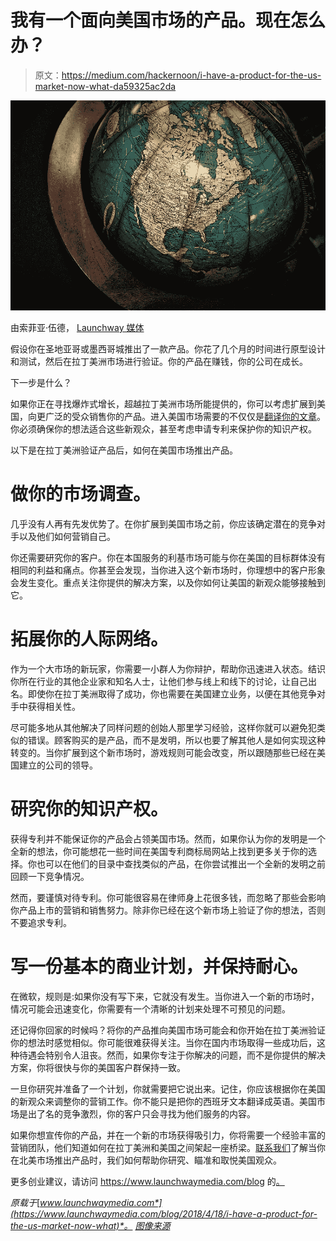 # 我有一个面向美国市场的产品。现在怎么办？

> 原文：<https://medium.com/hackernoon/i-have-a-product-for-the-us-market-now-what-da59325ac2da>

![](img/b51e23dc3e08d5e08f582cece1f46d58.png)

由索菲亚·伍德， [Launchway 媒体](http://www.launchwaymedia.com)

假设你在圣地亚哥或墨西哥城推出了一款产品。你花了几个月的时间进行原型设计和测试，然后在拉丁美洲市场进行验证。你的产品在赚钱，你的公司在成长。

下一步是什么？

如果你正在寻找爆炸式增长，超越拉丁美洲市场所能提供的，你可以考虑扩展到美国，向更广泛的受众销售你的产品。进入美国市场需要的不仅仅是[翻译你的文章](https://www.launchwaymedia.com/blog/2018/4/3/6-mistakes-startups-make-when-translating-their-content-to-english)。你必须确保你的想法适合这些新观众，甚至考虑申请专利来保护你的知识产权。

以下是在拉丁美洲验证产品后，如何在美国市场推出产品。

# 做你的市场调查。

几乎没有人再有先发优势了。在你扩展到美国市场之前，你应该确定潜在的竞争对手以及他们如何营销自己。

你还需要研究你的客户。你在本国服务的利基市场可能与你在美国的目标群体没有相同的利益和痛点。你甚至会发现，当你进入这个新市场时，你理想中的客户形象会发生变化。重点关注你提供的解决方案，以及你如何让美国的新观众能够接触到它。

# 拓展你的人际网络。

作为一个大市场的新玩家，你需要一小群人为你辩护，帮助你迅速进入状态。结识你所在行业的其他企业家和知名人士，让他们参与线上和线下的讨论，让自己出名。即使你在拉丁美洲取得了成功，你也需要在美国建立业务，以便在其他竞争对手中获得相关性。

尽可能多地从其他解决了同样问题的创始人那里学习经验，这样你就可以避免犯类似的错误。顾客购买的是产品，而不是发明，所以也要了解其他人是如何实现这种转变的。当你扩展到这个新市场时，游戏规则可能会改变，所以跟随那些已经在美国建立的公司的领导。

# 研究你的知识产权。

获得专利并不能保证你的产品会占领美国市场。然而，如果你认为你的发明是一个全新的想法，你可能想花一些时间在美国专利商标局网站上找到更多关于你的选择。你也可以在他们的目录中查找类似的产品，在你尝试推出一个全新的发明之前回顾一下竞争情况。

然而，要谨慎对待专利。你可能很容易在律师身上花很多钱，而忽略了那些会影响你产品上市的营销和销售努力。除非你已经在这个新市场上验证了你的想法，否则不要追求专利。

# 写一份基本的商业计划，并保持耐心。

在微软，规则是:如果你没有写下来，它就没有发生。当你进入一个新的市场时，情况可能会迅速变化，你需要有一个清晰的计划来处理不可预见的问题。

还记得你回家的时候吗？将你的产品推向美国市场可能会和你开始在拉丁美洲验证你的想法时感觉相似。你可能很难获得关注。当你在国内市场取得一些成功后，这种待遇会特别令人沮丧。然而，如果你专注于你解决的问题，而不是你提供的解决方案，你将很快与你的美国客户群保持一致。

一旦你研究并准备了一个计划，你就需要把它说出来。记住，你应该根据你在美国的新观众来调整你的营销工作。你不能只是把你的西班牙文本翻译成英语。美国市场是出了名的竞争激烈，你的客户只会寻找为他们服务的内容。

如果你想宣传你的产品，并在一个新的市场获得吸引力，你将需要一个经验丰富的营销团队，他们知道如何在拉丁美洲和美国之间架起一座桥梁。[联系我们](https://www.launchwaymedia.com/contact/)了解当你在北美市场推出产品时，我们如何帮助你研究、瞄准和取悦美国观众。

更多创业建议，请访问 https://www.launchwaymedia.com/blog 的[。](https://www.launchwaymedia.com/blog)

*原载于*[*www.launchwaymedia.com*](https://www.launchwaymedia.com/blog/2018/4/18/i-have-a-product-for-the-us-market-now-what)*。* [*图像来源*](https://pixabay.com/en/globe-earth-day-earth-planet-world-2269653/)